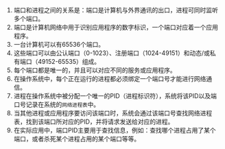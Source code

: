 1. 端口和进程之间的关系是：端口是计算机与外界通讯的出口，进程可同时监听多个端口。
2. 端口是计算机网络中用于识别应用程序的数字标识，一个端口对应着一个应用程序。
3. 一台计算机可以有65536个端口。
4. 这些端口可以由公认端口（0-1023）、注册端口（1024-49151）和动态/或私有端口（49152-65535）组成。
5. 每个端口都是唯一的，并且可以对应不同的服务或应用程序。
6. 在操作系统中，每个正在运行的进程都必须绑定一个端口号才能进行网络通信。
7. 进程在操作系统中被分配一个唯一的PID（进程标识符），系统将该PID以及端口号记录在系统的```网络进程表```中。
8. 当其他进程或应用程序要访问该端口时，系统会通过该端口号查找网络进程表，找到该端口所对应的PID，并将请求发送给对应的进程。
9. 在实际应用中，端口PID主要用于查找信息，例如：查找哪个进程占用了某个端口，或者杀死某个进程占用的某个端口等等。